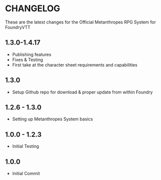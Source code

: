# CHANGELOG
These are the latest changes for the Official Metanthropes RPG System for FoundryVTT
## 1.3.0-1.4.17
- Publishing features
- Fixes & Testing
- First take at the character sheet requirements and capabilities
## 1.3.0
- Setup Github repo for download & proper update from within Foundry
## 1.2.6 - 1.3.0
- Setting up Metanthropes System basics
## 1.0.0 - 1.2.3
- Initial Testing
## 1.0.0
- Initial Commit